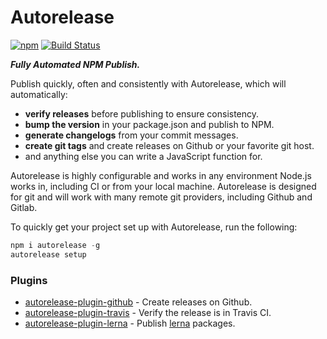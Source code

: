 # Autorelease

[![npm](https://img.shields.io/npm/v/autorelease.svg)](https://www.npmjs.com/package/autorelease) [![Build Status](https://travis-ci.org/tyler-johnson/autorelease.svg?branch=master)](https://travis-ci.org/tyler-johnson/autorelease)

**_Fully Automated NPM Publish._**

Publish quickly, often and consistently with Autorelease, which will automatically:

- **verify releases** before publishing to ensure consistency.
- **bump the version** in your package.json and publish to NPM.
- **generate changelogs** from your commit messages.
- **create git tags** and create releases on Github or your favorite git host.
- and anything else you can write a JavaScript function for.

Autorelease is highly configurable and works in any environment Node.js works in, including CI or from your local machine. Autorelease is designed for git and will work with many remote git providers, including Github and Gitlab.

To quickly get your project set up with Autorelease, run the following:

```js
npm i autorelease -g
autorelease setup
```

### Plugins

- [autorelease-plugin-github](http://ghub.io/autorelease-plugin-github) - Create releases on Github.
- [autorelease-plugin-travis](http://ghub.io/autorelease-plugin-travis) - Verify the release is in Travis CI.
- [autorelease-plugin-lerna](http://ghub.io/autorelease-plugin-lerna) - Publish [lerna](http://ghub.io/lerna) packages.
